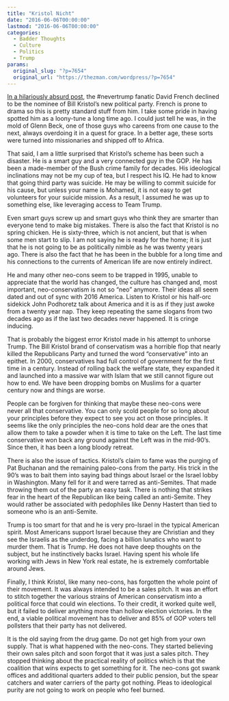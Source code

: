 ```yaml
---
title: "Kristol Nicht"
date: "2016-06-06T00:00:00"
lastmod: "2016-06-06T00:00:00"
categories:
  - Badder Thoughts
  - Culture
  - Politics
  - Trump
params:
  original_slug: "?p=7654"
  original_url: "https://thezman.com/wordpress/?p=7654"
---
```


[In a hilariously absurd
post](http://www.global.nationalreview.com/article/436222/david-french-not-running-president),
the \#nevertrump fanatic David French declined to be the nominee of Bill
Kristol’s new political party. French is prone to drama so this is
pretty standard stuff from him. I take some pride in having spotted him
as a loony-tune a long time ago. I could just tell he was, in the mold
of Glenn Beck, one of those guys who careens from one cause to the next,
always overdoing it in a quest for grace. In a better age, these sorts
were turned into missionaries and shipped off to Africa.

That said, I am a little surprised that Kristol’s scheme has been such a
disaster. He is a smart guy and a very connected guy in the GOP. He has
been a made-member of the Bush crime family for decades. His ideological
inclinations may not be my cup of tea, but I respect his IQ. He had to
know that going third party was suicide. He may be willing to commit
suicide for his cause, but unless your name is Mohamed, it is not easy
to get volunteers for your suicide mission. As a result, I assumed he
was up to something else, like leveraging access to Team Trump.

Even smart guys screw up and smart guys who think they are smarter than
everyone tend to make big mistakes. There is also the fact that Kristol
is no spring chicken. He is sixty-three, which is not ancient, but that
is when some men start to slip. I am not saying he is ready for the
home; it is just that he is not going to be as politically nimble as he
was twenty years ago. There is also the fact that he has been in the
bubble for a long time and his connections to the currents of American
life are now entirely indirect.

He and many other neo-cons seem to be trapped in 1995, unable to
appreciate that the world has changed, the culture has changed and, most
important, neo-conservatism is not so “neo” anymore. Their ideas all
seem dated and out of sync with 2016 America. Listen to Kristol or his
half-orc sidekick John Podhoretz talk about America and it is as if they
just awoke from a twenty year nap. They keep repeating the same slogans
from two decades ago as if the last two decades never happened. It is
cringe inducing.

That is probably the biggest error Kristol made in his attempt to
unhorse Trump. The Bill Kristol brand of conservatism was a horrible
flop that nearly killed the Republicans Party and turned the word
“conservative” into an epithet. In 2000, conservatives had full control
of government for the first time in a century. Instead of rolling back
the welfare state, they expanded it and launched into a massive war with
Islam that we still cannot figure out how to end. We have been dropping
bombs on Muslims for a quarter century now and things are worse.

People can be forgiven for thinking that maybe these neo-cons were
never all that conservative. You can only scold people for so long about
your principles before they expect to see you act on those principles.
It seems like the only principles the neo-cons hold dear are the ones
that allow them to take a powder when it is time to take on the Left.
The last time conservative won back any ground against the Left was in
the mid-90’s. Since then, it has been a long bloody retreat.

There is also the issue of tactics. Kristol’s claim to fame was the
purging of Pat Buchanan and the remaining paleo-cons from the party. His
trick in the 90’s was to bait them into saying bad things about Israel
or the Israel lobby in Washington. Many fell for it and were tarred as
anti-Semites. That made throwing them out of the party an easy task.
There is nothing that strikes fear in the heart of the Republican like
being called an anti-Semite. They would rather be associated with
pedophiles like Denny Hastert than tied to someone who is an
anti-Semite.

Trump is too smart for that and he is very pro-Israel in the typical
American spirit. Most Americans support Israel because they are
Christian and they see the Israelis as the underdog, facing a billion
lunatics who want to murder them. That is Trump. He does not have deep
thoughts on the subject, but he instinctively backs Israel. Having spent
his whole life working with Jews in New York real estate, he is
extremely comfortable around Jews.

Finally, I think Kristol, like many neo-cons, has forgotten the whole
point of their movement. It was always intended to be a sales pitch. It
was an effort to stitch together the various strains of American
conservatism into a political force that could win elections. To their
credit, it worked quite well, but it failed to deliver anything more
than hollow election victories. In the end, a viable political movement
has to deliver and 85% of GOP voters tell pollsters that their party has
not delivered.

It is the old saying from the drug game. Do not get high from your own
supply. That is what happened with the neo-cons. They started believing
their own sales pitch and soon forgot that it was just a sales pitch.
They stopped thinking about the practical reality of politics which is
that the coalition that wins expects to get something for it. The
neo-cons got swank offices and additional quarters added to their public
pension, but the spear catchers and water carriers of the party got
nothing. Pleas to ideological purity are not going to work on people who
feel burned.
